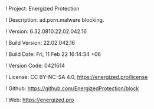 ! Project: Energized Protection

! Description: ad.porn.malware blocking.

! Version: 6.32.0810.22.02.042.16

! Build Version: 22.02.042.16

! Build Date: Fri, 11 Feb 22 16:14:34 +06

! Version Code: 0421614

! License: CC BY-NC-SA 4.0, https://energized.pro/license

! Github: https://github.com/EnergizedProtection/block

! Web: https://energized.pro
